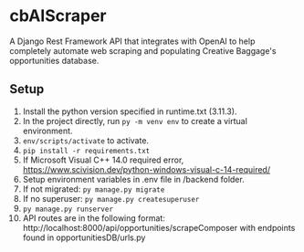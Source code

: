 # cbAIScraper

A Django Rest Framework API that integrates with OpenAI to help completely automate web scraping and populating Creative Baggage's opportunities database.

## Setup 
1. Install the python version specified in runtime.txt (3.11.3).
2. In the project directly, run ```py -m venv env``` to create a virtual environment.
3. ```env/scripts/activate``` to activate.
4. ```pip install -r requirements.txt```
5. If Microsoft Visual C++ 14.0 required error, https://www.scivision.dev/python-windows-visual-c-14-required/
6. Setup environment variables in .env file in /backend folder.
6. If not migrated: ```py manage.py migrate```
7. If no superuser: ```py manage.py createsuperuser```
8. ```py manage.py runserver```
9. API routes are in the following format: http://localhost:8000/api/opportunities/scrapeComposer with endpoints found in opportunitiesDB/urls.py